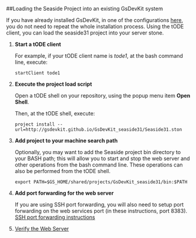 ##Loading the Seaside Project into an existing GsDevKit system

If you have already installed GsDevKit, in one of the configurations [here][1], you do not need to repeat 
the whole installation process.  Using the tODE client, you can load the seaside31 project into your server stone.

1. **Start a tODE client**

   For example, if your tODE client name is *tode1*, at the bash command line, execute:

   ```
   startClient tode1
   ```

2. **Execute the project load script**

   Open a tODE shell on your repository, using the popup menu item  **Open Shell**. 
   
   Then, at the tODE shell, execute:

   ```
   project install --url=http://gsdevkit.github.io/GsDevKit_seaside31/Seaside31.ston
   ```

4. **Add project to your machine search path**

   Optionally, you may want to add the Seaside project bin directory to your BASH path; this will allow you to start and stop 
   the web server and other operations from the bash command line. These operations can also be performed from the tODE shell.

   ```
   export PATH=$GS_HOME/shared/projects/GsDevKit_seaside31/bin:$PATH
   ```
   
5. **Add port forwarding for the web server**

   If you are using SSH port forwarding, you will also need to setup port forwarding on the web services port (in these 
   instructions, port 8383).  [SSH port forwarding instructions][2]
   
4. [Verify the Web Server][3]
   
[1]: https://github.com/GsDevKit/GsDevKit_home/blob/master/docs/installation/README.md
[2]: ./installClientOnSeparateNode.md#setup-ssh-port-forwarding
[3]: ../gettingStartedWithSeaside.md
